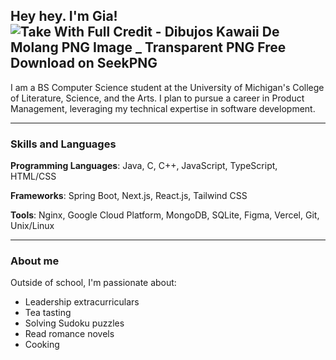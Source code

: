 ## Hey hey. I'm Gia! ![Take With Full Credit - Dibujos Kawaii De Molang PNG Image _ Transparent PNG Free Download on SeekPNG](https://github.com/user-attachments/assets/67cf29a2-3de3-484c-9653-d5f1980af603)

I am a BS Computer Science student at the University of Michigan's College of Literature, Science, and the Arts. I plan to pursue a career in Product Management, leveraging my technical expertise in software development.

__________


### Skills and Languages

**Programming Languages**: Java, C, C++, JavaScript, TypeScript, HTML/CSS

**Frameworks**: Spring Boot, Next.js, React.js, Tailwind CSS

**Tools**: Nginx, Google Cloud Platform, MongoDB, SQLite, Figma, Vercel, Git, Unix/Linux


__________


### About me

Outside of school, I'm passionate about:

- Leadership extracurriculars
- Tea tasting
- Solving Sudoku puzzles
- Read romance novels
- Cooking
